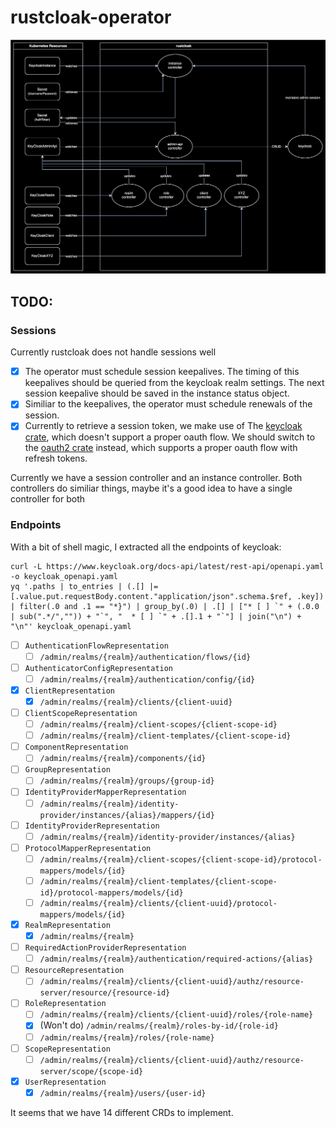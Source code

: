 # rustcloak-operator

![Architecture](./arch.svg)

## TODO:

### Sessions

Currently rustcloak does not handle sessions well

* [x] The operator must schedule session keepalives. The timing of this
  keepalives should be queried from the keycloak realm settings. The next
  session keepalive should be saved in the instance status object.
* [x] Similiar to the keepalives, the operator must schedule renewals of the session.
* [x] Currently to retrieve a session token, we make use of The
     [keycloak crate](https://crates.io/crates/keycloak), which doesn't support
     a proper oauth flow. We should switch to the
     [oauth2 crate](https://crates.io/crates/oauth2) instead, which supports a
     proper oauth flow with refresh tokens.

Currently we have a session controller and an instance controller. Both controllers
do similiar things, maybe it's a good idea to have a single controller for both

### Endpoints

With a bit of shell magic, I extracted all the endpoints of keycloak:

```
curl -L https://www.keycloak.org/docs-api/latest/rest-api/openapi.yaml -o keycloak_openapi.yaml
yq '.paths | to_entries | (.[] |= [.value.put.requestBody.content."application/json".schema.$ref, .key]) | filter(.0 and .1 == "*}") | group_by(.0) | .[] | ["* [ ] `" + (.0.0 | sub(".*/","")) + "`", "  * [ ] `" + .[].1 + "`"] | join("\n") + "\n"' keycloak_openapi.yaml
```

* [ ] `AuthenticationFlowRepresentation`
  * [ ] `/admin/realms/{realm}/authentication/flows/{id}`

* [ ] `AuthenticatorConfigRepresentation`
  * [ ] `/admin/realms/{realm}/authentication/config/{id}`

* [x] `ClientRepresentation`
  * [x] `/admin/realms/{realm}/clients/{client-uuid}`

* [ ] `ClientScopeRepresentation`
  * [ ] `/admin/realms/{realm}/client-scopes/{client-scope-id}`
  * [ ] `/admin/realms/{realm}/client-templates/{client-scope-id}`

* [ ] `ComponentRepresentation`
  * [ ] `/admin/realms/{realm}/components/{id}`

* [ ] `GroupRepresentation`
  * [ ] `/admin/realms/{realm}/groups/{group-id}`

* [ ] `IdentityProviderMapperRepresentation`
  * [ ] `/admin/realms/{realm}/identity-provider/instances/{alias}/mappers/{id}`

* [ ] `IdentityProviderRepresentation`
  * [ ] `/admin/realms/{realm}/identity-provider/instances/{alias}`

* [ ] `ProtocolMapperRepresentation`
  * [ ] `/admin/realms/{realm}/client-scopes/{client-scope-id}/protocol-mappers/models/{id}`
  * [ ] `/admin/realms/{realm}/client-templates/{client-scope-id}/protocol-mappers/models/{id}`
  * [ ] `/admin/realms/{realm}/clients/{client-uuid}/protocol-mappers/models/{id}`

* [x] `RealmRepresentation`
  * [x] `/admin/realms/{realm}`

* [ ] `RequiredActionProviderRepresentation`
  * [ ] `/admin/realms/{realm}/authentication/required-actions/{alias}`

* [ ] `ResourceRepresentation`
  * [ ] `/admin/realms/{realm}/clients/{client-uuid}/authz/resource-server/resource/{resource-id}`

* [ ] `RoleRepresentation`
  * [ ] `/admin/realms/{realm}/clients/{client-uuid}/roles/{role-name}`
  * [x] (Won't do) `/admin/realms/{realm}/roles-by-id/{role-id}`
  * [ ] `/admin/realms/{realm}/roles/{role-name}`

* [ ] `ScopeRepresentation`
  * [ ] `/admin/realms/{realm}/clients/{client-uuid}/authz/resource-server/scope/{scope-id}`

* [x] `UserRepresentation`
  * [x] `/admin/realms/{realm}/users/{user-id}`

It seems that we have 14 different CRDs to implement.
